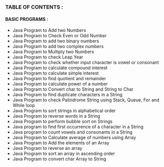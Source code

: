 ### TABLE OF CONTENTS :

#### BASIC PROGRAMS :
- Java Program to Add two Numbers
- Java Program to Check Even or Odd Number
- Java Program to add two binary numbers
- Java Program to add two complex numbers
- Java Program to Multiply two Numbers
- Java Program to check Leap Year
- Java Program to check whether input character is vowel or consonant
- Java Program to calculate compound interest
- Java Program to calculate simple interest
- Java Program to find quotient and remainder
- Java Program to calculate power of a number
- Java Program to Convert char to String and String to Char
- Java Program to find duplicate characters in a String
- Java Program to check Palindrome String using Stack, Queue, For and While loop
- Java Program to sort strings in alphabetical order
- Java Program to reverse words in a String
- Java Program to perform bubble sort on Strings
- Java program to find first occurrence of a character in a String
- Java program to count vowels and consonants in a String
- Java Program to Calculate average of numbers using Array
- Java Program to Add the elements of an Array
- Java Program to reverse an array
- Java Program to sort an array in ascending order
- Java Program to convert char Array to String
